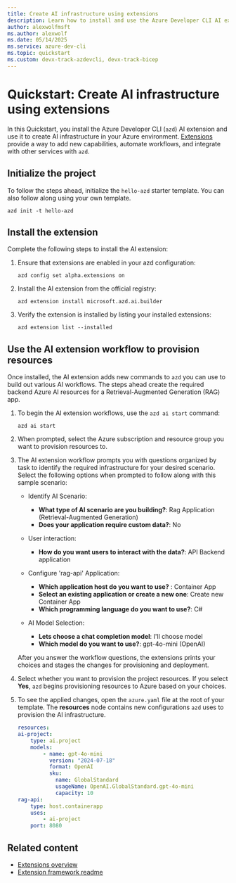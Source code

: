 ```yaml
---
title: Create AI infrastructure using extensions
description: Learn how to install and use the Azure Developer CLI AI extension to quickly create AI infrastructure.
author: alexwolfmsft
ms.author: alexwolf
ms.date: 05/14/2025
ms.service: azure-dev-cli
ms.topic: quickstart
ms.custom: devx-track-azdevcli, devx-track-bicep
---
```


# Quickstart: Create AI infrastructure using extensions

In this Quickstart, you install the Azure Developer CLI (`azd`) AI extension and use it to create AI infrastructure in your Azure environment. [Extensions](overview.md) provide a way to add new capabilities, automate workflows, and integrate with other services with `azd`.

## Initialize the project

To follow the steps ahead, initialize the `hello-azd` starter template. You can also follow along using your own template.

```azdeveloper
azd init -t hello-azd
```

## Install the extension

Complete the following steps to install the AI extension:

1. Ensure that extensions are enabled in your azd configuration:

    ```azdeveloper
    azd config set alpha.extensions on
    ```

1. Install the AI extension from the official registry:

    ```azdeveloper
    azd extension install microsoft.azd.ai.builder
    ```

1. Verify the extension is installed by listing your installed extensions:

    ```azdeveloper
    azd extension list --installed
    ```

## Use the AI extension workflow to provision resources

Once installed, the AI extension adds new commands to `azd` you can use to build out various AI workflows. The steps ahead create the required backend Azure AI resources for a Retrieval-Augmented Generation (RAG) app.

1. To begin the AI extension workflows, use the `azd ai start` command:

    ```azdeveloper
    azd ai start
    ```

1. When prompted, select the Azure subscription and resource group you want to provision resources to.

1. The AI extension workflow prompts you with questions organized by task to identify the required infrastructure for your desired scenario. Select the following options when prompted to follow along with this sample scenario:

    - Identify AI Scenario:

        - **What type of AI scenario are you building?**: Rag Application (Retrieval-Augmented Generation)
        - **Does your application require custom data?**: No

    - User interaction:

        - **How do you want users to interact with the data?**: API Backend application

    - Configure 'rag-api' Application:

        - **Which application host do you want to use?** : Container App
        - **Select an existing application or create a new one**: Create new Container App
        - **Which programming language do you want to use?**: C#

    - AI Model Selection:

        - **Lets choose a chat completion model**: I'll choose model
        - **Which model do you want to use?**: gpt-4o-mini (OpenAI)

    After you answer the workflow questions, the extensions prints your choices and stages the changes for provisioning and deployment. 

1. Select whether you want to provision the project resources. If you select **Yes**, `azd` begins provisioning resources to Azure based on your choices.
1. To see the applied changes, open the `azure.yaml` file at the root of your template. The **resources** node contains new configurations `azd` uses to provision the AI infrastructure.

    ```yaml
    resources:
    ai-project:
        type: ai.project
        models:
            - name: gpt-4o-mini
              version: "2024-07-18"
              format: OpenAI
              sku:
                name: GlobalStandard
                usageName: OpenAI.GlobalStandard.gpt-4o-mini
                capacity: 10
    rag-api:
        type: host.containerapp
        uses:
            - ai-project
        port: 8080
    ```

## Related content

- [Extensions overview](overview.md)
- [Extension framework readme](https://github.com/Azure/azure-dev/blob/main/cli/azd/docs/extension-framework.md)
